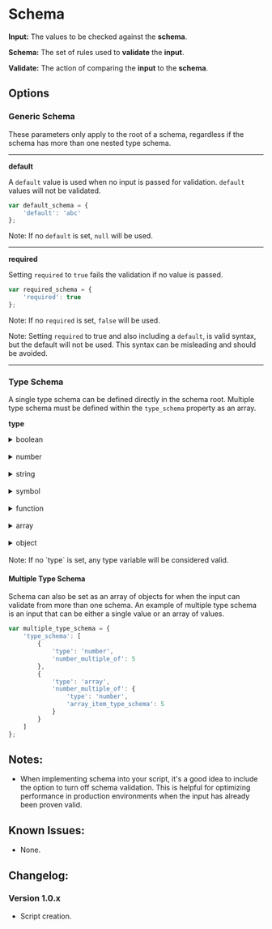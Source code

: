 # Schema

**Input:** The values to be checked against the **schema**.

**Schema:** The set of rules used to **validate** the **input**.

**Validate:** The action of comparing the **input** to the **schema**.

## Options

### Generic Schema

These parameters only apply to the root of a schema, regardless if the schema has more than one nested type schema.

---

**default**

A `default` value is used when no input is passed for validation. `default` values will not be validated.
```js
var default_schema = {
    'default': 'abc'
};
```
Note: If no `default` is set, `null` will be used.

---

**required**

Setting `required` to `true` fails the validation if no value is passed.
```js
var required_schema = {
    'required': true
};
```
Note: If no `required` is set, `false` will be used.

Note: Setting `required` to true and also including a `default`, is valid syntax, but the default will not be used. This syntax can be misleading and should be avoided.

---

### Type Schema

A single type schema can be defined directly in the schema root. Multiple type schema must be defined within the `type_schema` property as an array.

**type**

<details>

<summary>boolean</summary>

```js
var boolean_schema = {
    'type': 'boolean'
};
```

Booleans have no unique options.

</details>
<br>
<details>

<summary>number</summary>

```js
var number_schema = {
    'type': 'number'
    'number_min': 0,
    'number_max': 25,
    'number_multiple_of': 5
};
```
**number_min**

The input number must be greater than or equal to the set `number_min` number. The default value is `undefined`.

`'number_min': number`

**number_max**

The input number must be less than or equal to the set `number_max` number. The default value is `undefined`.

`'number_max': number`

**number_multiple_of**

The input number must be a multiple of the set `number_multiple_of` number. The default value is `undefined`.

`'number_multiple_of': number`

</details>
<br>
<details>

<summary>string</summary>

```js
var string_schema = {
    'type': 'string',
    'string_min_characters': 5,
    'string_max_characters': 100,
    'string_regexp_match': '/dog/'
};
```

**string_min_characters**

The input string character count must be longer than or equal to the set `string_min_characters`. The default value is `undefined`.

`'string_min_characters': number`

**string_max_characters**

The input string character count must be shorter than or equal to the set `string_max_characters`. The default value is `undefined`.

`'string_max_characters': number`

**string_regexp_match**

The input string must return a match for the regular expression string set in `string_regexp_match`. The default value is `undefined`.

`'string_regexp_match': string`

</details>
<br>
<details>

<summary>symbol</summary>

```js
var symbol_schema = {
    'type': 'symbol'
};
```

Symbols have no unique options.

</details>
<br>
<details>

<summary>function</summary>

```js
var function_schema = {
    'type': 'function'
};
```

Functions have no unique options.

</details>
<br>
<details>

<summary>array</summary>

```js
var array_schema = {
    'type': 'array',
    'array_min_length': 2,
    'array_max_length': 6,
    'array_item_type_schema': {
        'type': 'string'
    }
};
```

**array_min_length**

The input array length must be longer than or equal to the set `array_min_length`. The default value is `undefined`.

`'array_min_length': number`

**array_max_length**

The input array length must be shorter than or equal to the set `array_max_length`. The default value is `undefined`.

`'array_max_length': number`

**array_item_type_schema**

Each input array item must validate using the set `array_item_type_schema`. This value can also be defined as an array of type schema. The default value is `undefined`.

`'array_item_type_schema': object|array`

</details>
<br>
<details>

<summary>object</summary>

```js
var object_schema = {
    'type': 'object',
    'object_properties': {
        'property_abc': {
            'required': true,
            'type': 'number'
        }
        'property_xyz': {
            'default': 'qwerty',
            'type': 'string'
        }
    }
};
```

**object_properties**

Each property within the `object_properties` option represents a new full schema that can include generic schema options.

`'object_properties': object`

</details>
<br>
Note: If no `type` is set, any type variable will be considered valid.

#### Multiple Type Schema

Schema can also be set as an array of objects for when the input can validate from more than one schema. An example of multiple type schema is an input that can be either a single value or an array of values.

```js
var multiple_type_schema = {
    'type_schema': [
        {
            'type': 'number',
            'number_multiple_of': 5
        },
        {
            'type': 'array',
            'number_multiple_of': {
                'type': 'number',
                'array_item_type_schema': 5
            }
        }
    ]
};
```

## Notes:

* When implementing schema into your script, it's a good idea to include the option to turn off schema validation. This is helpful for optimizing performance in production environments when the input has already been proven valid.

## Known Issues:

* None.

## Changelog:

### Version 1.0.x

* Script creation.